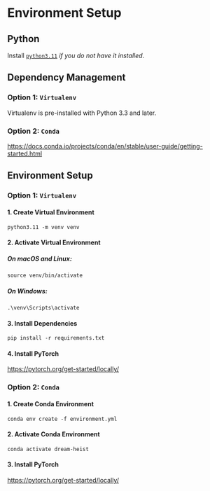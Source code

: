 # Environment Setup

## Python

Install [`python3.11`](https://www.python.org/downloads/release/python-3117/) _if you do not have it installed_.

## Dependency Management

### Option 1: `Virtualenv`

Virtualenv is pre-installed with Python 3.3 and later.

### Option 2: `Conda`

https://docs.conda.io/projects/conda/en/stable/user-guide/getting-started.html

## Environment Setup

### Option 1: `Virtualenv`

#### 1. Create Virtual Environment

```shell
python3.11 -m venv venv
```

#### 2. Activate Virtual Environment

##### On macOS and Linux:

```shell
source venv/bin/activate
```

##### On Windows:

```shell
.\venv\Scripts\activate
```

#### 3. Install Dependencies

```shell
pip install -r requirements.txt
```

#### 4. Install PyTorch

https://pytorch.org/get-started/locally/

### Option 2: `Conda`

#### 1. Create Conda Environment

```shell
conda env create -f environment.yml
```

#### 2. Activate Conda Environment

```shell
conda activate dream-heist
```

#### 3. Install PyTorch

https://pytorch.org/get-started/locally/

[//]: # (# If you do not have conda installed, please install it from the following link:)

[//]: # (   https://conda.io/projects/conda/en/latest/user-guide/install/index.html)

[//]: # ()

[//]: # (# How to install the env?)

[//]: # (    Use this code in command line: conda env create -f environment.yml)

[//]: # ()

[//]: # (# Install pytorch manually)

[//]: # (    Go to pytorch website and select the right version for your system and run the command in the command line.)

[//]: # ()

[//]: # (# How to activate the env?)

[//]: # (    Use this code in command line: conda activate dream-heist)

[//]: # ()

[//]: # (# How to update the environment.yml?)

[//]: # (    Use this code in command line: conda env export | grep -v "^prefix: " > environment.yml)

[//]: # ()

[//]: # (# Note requirements.txt has been removed and replaced with environment.yml)
